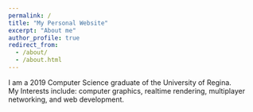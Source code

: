 ```yaml
---
permalink: /
title: "My Personal Website"
excerpt: "About me"
author_profile: true
redirect_from: 
  - /about/
  - /about.html
---
```


I am a 2019 Computer Science graduate of the University of Regina.  
My Interests include: computer graphics, realtime rendering, multiplayer networking, and web development.
